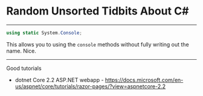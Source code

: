 # Random Unsorted Tidbits About C#

---

```C#
using static System.Console;
```

This allows you to using the `console` methods without fully writing out the name. Nice.

---

Good tutorials

* dotnet Core 2.2 ASP.NET webapp - https://docs.microsoft.com/en-us/aspnet/core/tutorials/razor-pages/?view=aspnetcore-2.2